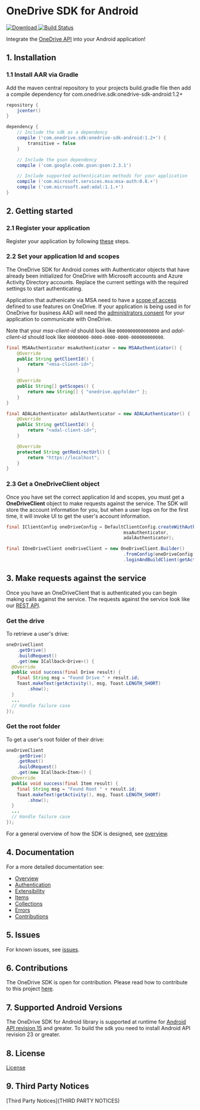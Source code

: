 # OneDrive SDK for Android

[ ![Download](https://api.bintray.com/packages/onedrive/Maven/onedrive-sdk-android/images/download.svg) ](https://bintray.com/onedrive/Maven/onedrive-sdk-android/_latestVersion)
[![Build Status](https://travis-ci.org/OneDrive/onedrive-sdk-android.svg?branch=master)](https://travis-ci.org/OneDrive/onedrive-sdk-android)

Integrate the [OneDrive API](https://dev.onedrive.com/README.htm) into your Android application!

## 1. Installation
### 1.1 Install AAR via Gradle
Add the maven central repository to your projects build.gradle file then add a compile dependency for com.onedrive.sdk:onedrive-sdk-android:1.2+

```gradle
repository {
    jcenter()
}

dependency {
    // Include the sdk as a dependency
    compile ('com.onedrive.sdk:onedrive-sdk-android:1.2+') {
        transitive = false
    }

    // Include the gson dependency
    compile ('com.google.code.gson:gson:2.3.1')

    // Include supported authentication methods for your application
    compile ('com.microsoft.services.msa:msa-auth:0.8.+')
    compile ('com.microsoft.aad:adal:1.1.+')
}
```

## 2. Getting started

### 2.1 Register your application

Register your application by following [these](https://dev.onedrive.com/app-registration.htm) steps.

### 2.2 Set your application Id and scopes

The OneDrive SDK for Android comes with Authenticator objects that have already been initialized for OneDrive with Microsoft accounts and Azure Activity Directory accounts. Replace the current settings with the required settings to start authenticating.

Application that authenicate via MSA need to have a [scope of access](https://github.com/OneDrive/onedrive-api-docs/blob/master/auth/msa_oauth.md#authentication-scopes) defined to use features on OneDrive.  If your application is being used in for OneDrive for business AAD will need the [administrators consent](https://dev.onedrive.com/app-registration.htm) for your application to communicate with OneDrive. 

Note that your _msa-client-id_ should look like `0000000000000000` and _adal-client-id_ should look like `00000000-0000-0000-0000-000000000000`.

```java
final MSAAuthenticator msaAuthenticator = new MSAAuthenticator() {
    @Override
    public String getClientId() {
        return "<msa-client-id>";
    }

    @Override
    public String[] getScopes() {
        return new String[] { "onedrive.appfolder" };
    }
}

final ADALAuthenticator adalAuthenticator = new ADALAuthenticator() {
    @Override
    public String getClientId() {
        return "<adal-client-id>";
    }

    @Override
    protected String getRedirectUrl() {
        return "https://localhost";
    }
}
```

### 2.3 Get a OneDriveClient object

Once you have set the correct application Id and scopes, you must get a **OneDriveClient** object to make requests against the service. The SDK will store the account information for you, but when a user logs on for the first time, it will invoke UI to get the user's account information.

```java
final IClientConfig oneDriveConfig = DefaultClientConfig.createWithAuthenticators(
                                            msaAuthenticator,
                                            adalAuthenticator);

final IOneDriveClient oneDriveClient = new OneDriveClient.Builder()
                                            .fromConfig(oneDriveConfig)
                                            .loginAndBuildClient(getActivity());

```

## 3. Make requests against the service

Once you have an OneDriveClient that is authenticated you can begin making calls against the service. The requests against the service look like our [REST API](https://dev.onedrive.com/README.htm).

### Get the drive

To retrieve a user's drive:

```java
oneDriveClient
    .getDrive()
    .buildRequest()
    .get(new ICallback<Drive>() {
  @Override
  public void success(final Drive result) {
    final String msg = "Found Drive " + result.id;
    Toast.makeText(getActivity(), msg, Toast.LENGTH_SHORT)
        .show();
  }
  ...
  // Handle failure case
});
```

### Get the root folder

To get a user's root folder of their drive:

```java
oneDriveClient
    .getDrive()
    .getRoot()
    .buildRequest()
    .get(new ICallback<Item>() {
  @Override
  public void success(final Item result) {
    final String msg = "Found Root " + result.id;
    Toast.makeText(getActivity(), msg, Toast.LENGTH_SHORT)
        .show();
  }
  ...
  // Handle failure case
});
```

For a general overview of how the SDK is designed, see [overview](docs/overview.md).

## 4. Documentation

For a more detailed documentation see:

* [Overview](docs/overview.md)
* [Authentication](docs/authentication.md)
* [Extensibility](docs/extensibility.md)
* [Items](docs/items.md)
* [Collections](docs/collections.md)
* [Errors](docs/errors.md)
* [Contributions](docs/contributions.md)

## 5. Issues

For known issues, see [issues](https://github.com/OneDrive/onedrive-sdk-android/issues).

## 6. Contributions

The OneDrive SDK is open for contribution. Please read how to contribute to this project [here](docs/contributions.md).

## 7. Supported Android Versions
The OneDrive SDK for Android library is supported at runtime for [Android API revision 15](http://source.android.com/source/build-numbers.html) and greater. To build the sdk you need to install Android API revision 23 or greater.

## 8. License

[License](LICENSE)

## 9. Third Party Notices

[Third Party Notices](THIRD PARTY NOTICES)

